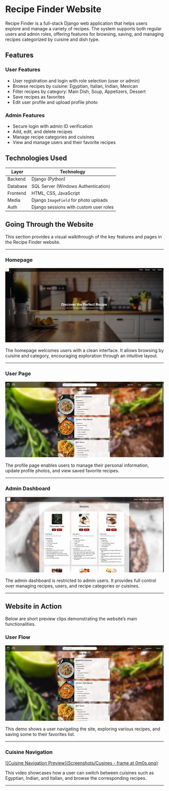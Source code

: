 # Recipe Finder Website

Recipe Finder is a full-stack Django web application that helps users explore and manage a variety of recipes. The system supports both regular users and admin roles, offering features for browsing, saving, and managing recipes categorized by cuisine and dish type.

## Features

### User Features
- User registration and login with role selection (user or admin)
- Browse recipes by cuisine: Egyptian, Italian, Indian, Mexican
- Filter recipes by category: Main Dish, Soup, Appetizers, Dessert
- Save recipes as favorites
- Edit user profile and upload profile photo

### Admin Features
- Secure login with admin ID verification
- Add, edit, and delete recipes
- Manage recipe categories and cuisines
- View and manage users and their favorite recipes

## Technologies Used

| Layer     | Technology                      |
|-----------|----------------------------------|
| Backend   | Django (Python)                 |
| Database  | SQL Server (Windows Authentication) |
| Frontend  | HTML, CSS, JavaScript          |
| Media     | Django `ImageField` for photo uploads |
| Auth      | Django sessions with custom user roles |

## Going Through the Website

This section provides a visual walkthrough of the key features and pages in the Recipe Finder website.

---

### Homepage
![Homepage](screenshots/Home.png)

The homepage welcomes users with a clean interface. It allows browsing by cuisine and category, encouraging exploration through an intuitive layout.

---

### User Page
![User Profile](screenshots/User.png)

The profile page enables users to manage their personal information, update profile photos, and view saved favorite recipes.

---

### Admin Dashboard
![Admin Dashboard](screenshots/Admin.png)

The admin dashboard is restricted to admin users. It provides full control over managing recipes, users, and recipe categories or cuisines.

---

## Website in Action

Below are short preview clips demonstrating the website’s main functionalities.

### User Flow
[![User Flow Preview](Screenshots/User.png)](Screenshots/user.mp4)

This demo shows a user navigating the site, exploring various recipes, and saving some to their favorites list.

---

### Cuisine Navigation
[![Cuisine Navigation Preview](Screenshots/Cusines - frame at 0m0s.png)](screenshots/Cuisines.mp4)

This video showcases how a user can switch between cuisines such as Egyptian, Indian, and Italian, and browse the corresponding recipes.

---






